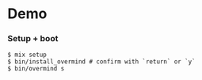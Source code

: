 # Demo

### Setup + boot
```
$ mix setup
$ bin/install_overmind # confirm with `return` or `y`
$ bin/overmind s
```
